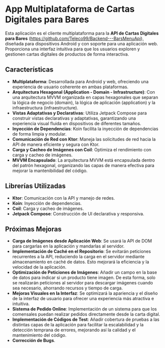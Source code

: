 # App Multiplataforma de Cartas Digitales para Bares

Esta aplicación es el cliente multiplataforma para la **API de Cartas Digitales para Bares** (https://github.com/Teleco99/Backend---BarsMenuApi), diseñada para dispositivos Android y con soporte para una aplicación web. Proporciona una interfaz intuitiva para que los usuarios exploren y gestionen cartas digitales de productos de forma interactiva.

## Características

- **Multiplataforma**: Desarrollada para Android y web, ofreciendo una experiencia de usuario coherente en ambas plataformas.
- **Arquitectura Hexagonal (Application - Domain - Infrastructure)**: Con una arquitectura MVVM organizada en capas hexagonales que separan la lógica de negocio (domain), la lógica de aplicación (application) y la infraestructura (infraestructure).
- **Vistas Adaptativas y Declarativas**: Utiliza Jetpack Compose para construir vistas declarativas y adaptativas, garantizando una experiencia visual fluida en dispositivos de diferentes tamaños.
- **Inyección de Dependencias**: Koin facilita la inyección de dependencias de forma limpia y modular.
- **Comunicación de Red con Ktor**: Maneja las solicitudes de red hacia la API de manera eficiente y segura con Ktor.
- **Carga y Cacheo de Imágenes con Coil**: Optimiza el rendimiento con carga y cacheo de imágenes.
- **MVVM Encapsulado**: La arquitectura MVVM está encapsulada dentro del patrón hexagonal, organizando las capas de manera efectiva para mejorar la mantenibilidad del código.

## Librerías Utilizadas

- **Ktor**: Comunicación con la API y manejo de redes.
- **Koin**: Inyección de dependencias.
- **Coil**: Carga y cacheo de imágenes.
- **Jetpack Compose**: Construcción de UI declarativa y responsiva.

## Próximas Mejoras

- **Carga de Imágenes desde Aplicación Web**: Se usará la API de DOM para cargarlas en la aplicación y mandarlas al servidor.
- **Implementación de Caché en el Repositorio**: Se evitarán peticiones recurrentes a la API, reduciendo la carga en el servidor mediante almacenamiento en caché de datos. Esto mejorará la eficiencia y la velocidad de la aplicación.
- **Optimización de Peticiones de Imágenes**: Añadir un campo en la base de datos para indicar si un producto tiene imagen. De esta forma, solo se realizarán peticiones al servidor para descargar imágenes cuando sea necesario, ahorrando recursos y tiempo de carga.
- **Mejoras Visuales en la Interfaz**: Se optimizará la apariencia y el diseño de la interfaz de usuario para ofrecer una experiencia más atractiva e intuitiva.
- **Sistema de Pedido Online**: Implementación de un sistema para que los comensales puedan realizar pedidos directamente desde la carta digital.
- **Implementación de Códigos de Test**: Añadir cobertura de pruebas a las distintas capas de la aplicación para facilitar la escalabilidad y la detección temprana de errores, mejorando así la calidad y el mantenimiento del código.
- **Corrección de Bugs**.
